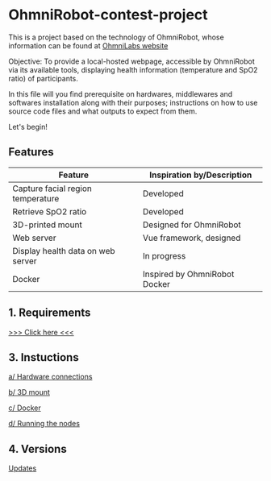 # OhmniRobot-contest-project
This is a project based on the technology of OhmniRobot, whose information can be found at [OhmniLabs website](https://ohmnilabs.com/)

Objective: To provide a local-hosted webpage, accessible by OhmniRobot via its available tools, displaying health information (temperature and SpO2 ratio) of participants.

In this file will you find prerequisite on hardwares, middlewares and softwares installation along with their purposes; instructions on how to use source code files and what outputs to expect from them.

Let's begin!


## Features
| Feature                                           | Inspiration by/Description         |
| ------------------------------------------------- | ---------------------------------- |
| Capture facial region temperature                 | Developed                          |
| Retrieve SpO2 ratio                               | Developed                          |
| 3D-printed mount                                  | Designed for OhmniRobot            |
| Web server                                        | Vue framework, designed            |
| Display health data on web server                 | In progress                        |
| Docker                                            | Inspired by OhmniRobot Docker      |

## 1. Requirements

[>>> Click here <<<](./doc/requirements.md)


## 3. Instuctions

[a/ Hardware connections](./doc/hard-con.md)

[b/ 3D mount](./3D20%parts/README.md)

[c/ Docker](./docker/README.md)

[d/ Running the nodes](./doc/node-run.md)





## 4. Versions

[Updates](./doc/updates.md)












